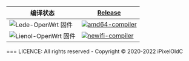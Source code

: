 | 编译状态                                                                                                                  | [Release](https://github.com/iPixelOldC/Lede-OpenWrt-N3/releases)                                                                                                                                        |
| ----------------------------------------------------------------------------------------------------------------------------- | -------------------------------------------------------------------------------------------------------------------------------------------------------------------------------------------------------- |
| ![Lede-OpenWrt 固件](https://github.com/iPixelOldC/Lede-OpenWrt-N3/workflows/Lede-OpenWrt%20%E5%9B%BA%E4%BB%B6/badge.svg)   | [![amd64-compiler](https://github.com/iPixelOldC/Lede-OpenWrt-N3/actions/workflows/amd64-compiler.yml/badge.svg)](https://github.com/iPixelOldC/Lede-OpenWrt-N3/actions/workflows/amd64-compiler.yml)    |
| ![Lienol-OpenWrt 固件](https://github.com/iPixelOldC/Lede-OpenWrt-N3/workflows/Lienol-OpenWrt%20%E5%9B%BA%E4%BB%B6/badge.svg) | [![newifi-compiler](https://github.com/iPixelOldC/Lede-OpenWrt-N3/actions/workflows/newifi-compiler.yml/badge.svg)](https://github.com/iPixelOldC/Lede-OpenWrt-N3/actions/workflows/newifi-compiler.yml) |
===
LICENCE: All rights reserved - Copyright © 2020-2022 iPixelOldC
